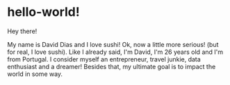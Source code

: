 # hello-world! 
Hey there!

My name is David Dias and I love sushi!
Ok, now a little more serious! (but for real, I love sushi).
Like I already said, I'm David, I'm 26 years old and I'm from Portugal. I consider myself an entrepreneur, travel junkie, data enthusiast and a dreamer! 
Besides that, my ultimate goal is to impact the world in some way.
